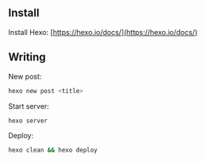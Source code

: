 ## Install

Install Hexo: [https://hexo.io/docs/](https://hexo.io/docs/)

## Writing

New post:

```bash
hexo new post <title>
```

Start server:

```bash
hexo server
```

Deploy:

```bash
hexo clean && hexo deploy
```

